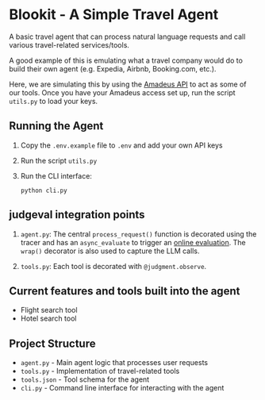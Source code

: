 # Blookit - A Simple Travel Agent

A basic travel agent that can process natural language requests and call various travel-related services/tools.

A good example of this is emulating what a travel company would do to build their own agent (e.g. Expedia, Airbnb, Booking.com, etc.).

Here, we are simulating this by using the [Amadeus API](https://developers.amadeus.com/) to act as some of our tools. Once you have your Amadeus access set up, run the script `utils.py` to load your keys.

## Running the Agent

1. Copy the `.env.example` file to `.env` and add your own API keys

2. Run the script `utils.py`

3. Run the CLI interface:
   ```
   python cli.py
   ```

## judgeval integration points

1. `agent.py`: The central `process_request()` function is decorated using the tracer and has an `async_evaluate` to trigger an [online evaluation](https://docs.judgmentlabs.ai/performance/online_evals). The `wrap()` decorator is also used to capture the LLM calls.

2. `tools.py`: Each tool is decorated with `@judgment.observe`.

## Current features and tools built into the agent

- Flight search tool
- Hotel search tool

## Project Structure

- `agent.py` - Main agent logic that processes user requests
- `tools.py` - Implementation of travel-related tools
- `tools.json` - Tool schema for the agent
- `cli.py` - Command line interface for interacting with the agent

